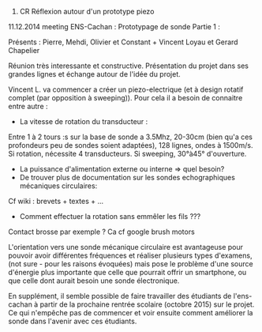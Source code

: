 1.  CR Réflexion autour d'un prototype piezo

11.12.2014 meeting ENS-Cachan : Prototypage de sonde Partie 1 :

Présents : Pierre, Mehdi, Olivier et Constant + Vincent Loyau et Gerard
Chapelier

Réunion très interessante et constructive. Présentation du projet dans
ses grandes lignes et échange autour de l'idée du projet.

Vincent L. va commencer a créer un piezo-electrique (et à design rotatif
complet (par opposition à sweeping)). Pour cela il a besoin de connaitre
entre autre :

-   La vitesse de rotation du transducteur :

Entre 1 à 2 tours :s sur la base de sonde a 3.5Mhz, 20-30cm (bien qu'a
ces profondeurs peu de sondes soient adaptées), 128 lignes, ondes à
1500m/s. Si rotation, nécessite 4 transducteurs. Si sweeping, 30°à45°
d'ouverture.

-   La puissance d'alimentation externe ou interne =&gt; quel besoin?
-   De trouver plus de documentation sur les sondes echographiques
    mécaniques circulaires:

Cf wiki : brevets + textes + ...

-   Comment effectuer la rotation sans emmêler les fils ???

Contact brosse par exemple ? Ca cf google brush motors

L'orientation vers une sonde mécanique circulaire est avantageuse pour
pouvoir avoir différentes fréquences et réaliser plusieurs types
d'examens, (not sure - pour les raisons évoquées) mais pose le problème
d'une source d'énergie plus importante que celle que pourrait offrir un
smartphone, ou que celle dont aurait besoin une sonde électronique.

En supplément, il semble possible de faire travailler des étudiants de
l'ens-cachan à partir de la prochaine rentrée scolaire (octobre 2015)
sur le projet. Ce qui n'empêche pas de commencer et voir ensuite comment
améliorer la sonde dans l'avenir avec ces étudiants.
